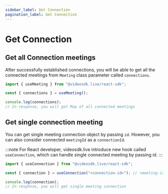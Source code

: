 ```yaml
---
sidebar_label: Get Connection
pagination_label: Get Connection
---
```


# Get Connection

## Get all Connection meetings

After successfully established connections, you will be able to get all the connected meetings from `Meeting` class parameter called `connections`.


```js
import { useMeeting } from "@videosdk.live/react-sdk";

const { connections } = useMeeting();

console.log(connections);
// In response, you will get Map of all connected meetings
```

## Get single connection meeting

You can get single meeting connection object by passing `id`.
However, you can also consider connected `meetingId` as a `connectionId`.

:::note
For React developer, videosdk.live introduce new hook called `useConnection`, which can handle single connected meeting by passing id.
:::


```js
import { useConnection } from "@videosdk.live/react-sdk";

const { connection } = useConnection("<connection-id>"); // <meeting-id> || <connection-id>

console.log(connection);
// In response, you will get single meeting connection
```
